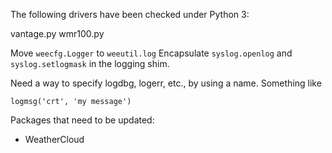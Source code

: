 The following drivers have been checked under Python 3:

vantage.py
wmr100.py


Move `weecfg.Logger` to `weeutil.log`
Encapsulate `syslog.openlog` and `syslog.setlogmask` in the logging shim.

Need a way to specify logdbg, logerr, etc., by using a name. Something like
```
logmsg('crt', 'my message')
```

Packages that need to be updated:
* WeatherCloud